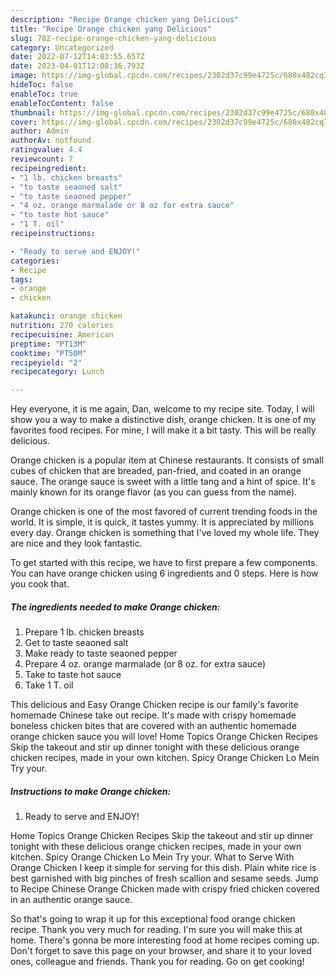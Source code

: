 ```yaml
---
description: "Recipe Orange chicken yang Delicious"
title: "Recipe Orange chicken yang Delicious"
slug: 782-recipe-orange-chicken-yang-delicious
category: Uncategorized
date: 2022-07-12T14:03:55.657Z
date: 2023-04-01T12:08:36.793Z
image: https://img-global.cpcdn.com/recipes/2302d37c99e4725c/680x482cq70/orange-chicken-recipe-main-photo.jpg
hideToc: false
enableToc: true
enableTocContent: false
thumbnail: https://img-global.cpcdn.com/recipes/2302d37c99e4725c/680x482cq70/orange-chicken-recipe-main-photo.jpg
cover: https://img-global.cpcdn.com/recipes/2302d37c99e4725c/680x482cq70/orange-chicken-recipe-main-photo.jpg
author: Admin
authorAv: notfound
ratingvalue: 4.4
reviewcount: 7
recipeingredient:
- "1 lb. chicken breasts"
- "to taste seaoned salt"
- "to taste seaoned pepper"
- "4 oz. orange marmalade or 8 oz for extra sauce"
- "to taste hot sauce"
- "1 T. oil"
recipeinstructions:

- "Ready to serve and ENJOY!"
categories:
- Recipe
tags:
- orange
- chicken

katakunci: orange chicken 
nutrition: 270 calories
recipecuisine: American
preptime: "PT13M"
cooktime: "PT50M"
recipeyield: "2"
recipecategory: Lunch

---
```



Hey everyone, it is me again, Dan, welcome to my recipe site. Today, I will show you a way to make a distinctive dish, orange chicken. It is one of my favorites food recipes. For mine, I will make it a bit tasty. This will be really delicious.

Orange chicken is a popular item at Chinese restaurants. It consists of small cubes of chicken that are breaded, pan-fried, and coated in an orange sauce. The orange sauce is sweet with a little tang and a hint of spice. It&#39;s mainly known for its orange flavor (as you can guess from the name).

Orange chicken is one of the most favored of current trending foods in the world. It is simple, it is quick, it tastes yummy. It is appreciated by millions every day. Orange chicken is something that I've loved my whole life. They are nice and they look fantastic.


To get started with this recipe, we have to first prepare a few components. You can have orange chicken using 6 ingredients and 0 steps. Here is how you cook that.

<!--inarticleads1-->

##### The ingredients needed to make Orange chicken:

1. Prepare 1 lb. chicken breasts
1. Get to taste seaoned salt
1. Make ready to taste seaoned pepper
1. Prepare 4 oz. orange marmalade (or 8 oz. for extra sauce)
1. Take to taste hot sauce
1. Take 1 T. oil


This delicious and Easy Orange Chicken recipe is our family&#39;s favorite homemade Chinese take out recipe. It&#39;s made with crispy homemade boneless chicken bites that are covered with an authentic homemade orange chicken sauce you will love! Home Topics Orange Chicken Recipes Skip the takeout and stir up dinner tonight with these delicious orange chicken recipes, made in your own kitchen. Spicy Orange Chicken Lo Mein Try your. 

<!--inarticleads2-->

##### Instructions to make Orange chicken:


1. Ready to serve and ENJOY!

Home Topics Orange Chicken Recipes Skip the takeout and stir up dinner tonight with these delicious orange chicken recipes, made in your own kitchen. Spicy Orange Chicken Lo Mein Try your. What to Serve With Orange Chicken I keep it simple for serving for this dish. Plain white rice is best garnished with big pinches of fresh scallion and sesame seeds. Jump to Recipe Chinese Orange Chicken made with crispy fried chicken covered in an authentic orange sauce. 

So that's going to wrap it up for this exceptional food orange chicken recipe. Thank you very much for reading. I'm sure you will make this at home. There's gonna be more interesting food at home recipes coming up. Don't forget to save this page on your browser, and share it to your loved ones, colleague and friends. Thank you for reading. Go on get cooking!
